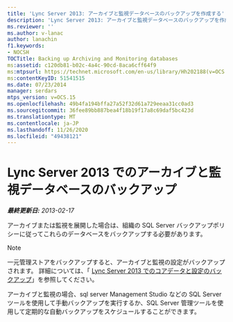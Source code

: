 ```yaml
---
title: 'Lync Server 2013: アーカイブと監視データベースのバックアップを作成する'
description: 'Lync Server 2013: アーカイブと監視データベースのバックアップを作成します。'
ms.reviewer: ''
ms.author: v-lanac
author: lanachin
f1.keywords:
- NOCSH
TOCTitle: Backing up Archiving and Monitoring databases
ms:assetid: c120db81-b02c-4a4c-90cd-8aca6cff64f9
ms:mtpsurl: https://technet.microsoft.com/en-us/library/Hh202188(v=OCS.15)
ms:contentKeyID: 51541515
ms.date: 07/23/2014
manager: serdars
mtps_version: v=OCS.15
ms.openlocfilehash: 49b4fa194bffa27a52f32d61a729eeaa31cc0ad3
ms.sourcegitcommit: 36fee89bb887bea4f18b19f17a8c69daf5bc423d
ms.translationtype: MT
ms.contentlocale: ja-JP
ms.lasthandoff: 11/26/2020
ms.locfileid: "49438121"
---
```

# <a name="backing-up-archiving-and-monitoring-databases-in-lync-server-2013"></a>Lync Server 2013 でのアーカイブと監視データベースのバックアップ

<div data-xmlns="http://www.w3.org/1999/xhtml">

<div class="topic" data-xmlns="http://www.w3.org/1999/xhtml" data-msxsl="urn:schemas-microsoft-com:xslt" data-cs="https://msdn.microsoft.com/">

<div data-asp="https://msdn2.microsoft.com/asp">



</div>

<div id="mainSection">

<div id="mainBody">

<span> </span>

_**最終更新日:** 2013-02-17_

アーカイブまたは監視を展開した場合は、組織の SQL Server バックアップポリシーに従ってこれらのデータベースをバックアップする必要があります。

<div>


> [!NOTE]  
> 一元管理ストアをバックアップすると、アーカイブと監視の設定がバックアップされます。 詳細については、「 <A href="lync-server-2013-backing-up-core-data-and-settings.md">Lync Server 2013 でのコアデータと設定のバックアップ</A>」を参照してください。



</div>

アーカイブと監視の場合、sql server Management Studio などの SQL Server ツールを使用して手動バックアップを実行するか、SQL Server 管理ツールを使用して定期的な自動バックアップをスケジュールすることができます。

</div>

<span> </span>

</div>

</div>

</div>


